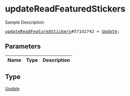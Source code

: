 # updateReadFeaturedStickers

Sample Description

<pre>
<a href="../constructor/updateReadFeaturedStickers.md">updateReadFeaturedStickers</a>#571d2742 = <a href="../type/Update.md">Update</a>;
</pre>

## Parameters

| Name | Type | Description |
|------|:----:|-------------|

## Type

[Update](../type/Update.md)
